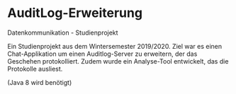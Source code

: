 # AuditLog-Erweiterung
Datenkommunikation - Studienprojekt

Ein Studienprojekt aus dem Wintersemester 2019/2020. Ziel war es einen Chat-Applikation um einen Auditlog-Server zu erweitern, der das Geschehen protokolliert. 
Zudem wurde ein Analyse-Tool entwickelt, das die Protokolle ausliest.

(Java 8 wird benötigt)
